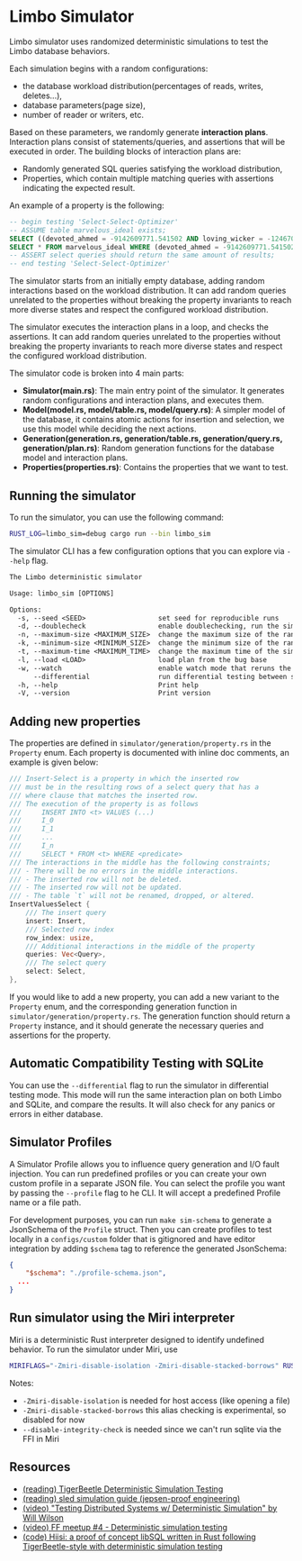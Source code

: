 # Limbo Simulator

Limbo simulator uses randomized deterministic simulations to test the Limbo database behaviors.

Each simulation begins with a random configurations:

- the database workload distribution(percentages of reads, writes, deletes...),
- database parameters(page size),
- number of reader or writers, etc.

Based on these parameters, we randomly generate **interaction plans**. Interaction plans consist of statements/queries, and assertions that will be executed in order. The building blocks of interaction plans are:

- Randomly generated SQL queries satisfying the workload distribution,
- Properties, which contain multiple matching queries with assertions indicating the expected result.

An example of a property is the following:

```sql
-- begin testing 'Select-Select-Optimizer'
-- ASSUME table marvelous_ideal exists;
SELECT ((devoted_ahmed = -9142609771.541502 AND loving_wicker = -1246708244.164486)) FROM marvelous_ideal WHERE TRUE;
SELECT * FROM marvelous_ideal WHERE (devoted_ahmed = -9142609771.541502 AND loving_wicker = -1246708244.164486);
-- ASSERT select queries should return the same amount of results;
-- end testing 'Select-Select-Optimizer'
```

The simulator starts from an initially empty database, adding random interactions based on the workload distribution. It can
add random queries unrelated to the properties without breaking the property invariants to reach more diverse states and respect the configured workload distribution.

The simulator executes the interaction plans in a loop, and checks the assertions. It can add random queries unrelated to the properties without
breaking the property invariants to reach more diverse states and respect the configured workload distribution.

The simulator code is broken into 4 main parts:

- **Simulator(main.rs)**: The main entry point of the simulator. It generates random configurations and interaction plans, and executes them.
- **Model(model.rs, model/table.rs, model/query.rs)**: A simpler model of the database, it contains atomic actions for insertion and selection, we use this model while deciding the next actions.
- **Generation(generation.rs, generation/table.rs, generation/query.rs, generation/plan.rs)**: Random generation functions for the database model and interaction plans.
- **Properties(properties.rs)**: Contains the properties that we want to test.

## Running the simulator

To run the simulator, you can use the following command:

```bash
RUST_LOG=limbo_sim=debug cargo run --bin limbo_sim
```

The simulator CLI has a few configuration options that you can explore via `--help` flag.

```txt
The Limbo deterministic simulator

Usage: limbo_sim [OPTIONS]

Options:
  -s, --seed <SEED>                  set seed for reproducible runs
  -d, --doublecheck                  enable doublechecking, run the simulator with the plan twice and check output equality
  -n, --maximum-size <MAXIMUM_SIZE>  change the maximum size of the randomly generated sequence of interactions [default: 5000]
  -k, --minimum-size <MINIMUM_SIZE>  change the minimum size of the randomly generated sequence of interactions [default: 1000]
  -t, --maximum-time <MAXIMUM_TIME>  change the maximum time of the simulation(in seconds) [default: 3600]
  -l, --load <LOAD>                  load plan from the bug base
  -w, --watch                        enable watch mode that reruns the simulation on file changes
      --differential                 run differential testing between sqlite and Limbo
  -h, --help                         Print help
  -V, --version                      Print version
```

## Adding new properties

The properties are defined in `simulator/generation/property.rs` in the `Property` enum. Each property is documented with
inline doc comments, an example is given below:

```rust
/// Insert-Select is a property in which the inserted row
/// must be in the resulting rows of a select query that has a
/// where clause that matches the inserted row.
/// The execution of the property is as follows
///     INSERT INTO <t> VALUES (...)
///     I_0
///     I_1
///     ...
///     I_n
///     SELECT * FROM <t> WHERE <predicate>
/// The interactions in the middle has the following constraints;
/// - There will be no errors in the middle interactions.
/// - The inserted row will not be deleted.
/// - The inserted row will not be updated.
/// - The table `t` will not be renamed, dropped, or altered.
InsertValuesSelect {
    /// The insert query
    insert: Insert,
    /// Selected row index
    row_index: usize,
    /// Additional interactions in the middle of the property
    queries: Vec<Query>,
    /// The select query
    select: Select,
},
```

If you would like to add a new property, you can add a new variant to the `Property` enum, and the corresponding
generation function in `simulator/generation/property.rs`. The generation function should return a `Property` instance, and
it should generate the necessary queries and assertions for the property.

## Automatic Compatibility Testing with SQLite

You can use the `--differential` flag to run the simulator in differential testing mode. This mode will run the same interaction plan on both Limbo and SQLite, and compare the results. It will also check for any panics or errors in either database.

## Simulator Profiles
A Simulator Profile allows you to influence query generation and I/O fault injection. You can run predefined profiles or you can create your own custom profile in a separate JSON file. You can select the profile you want by passing the `--profile` flag to he CLI. It will accept a predefined Profile name or a file path. 

For development purposes, you can run `make sim-schema` to generate a JsonSchema of the `Profile` struct. Then you can create profiles to test locally in a `configs/custom` folder that is gitignored and have editor integration by adding `$schema` tag to reference the generated JsonSchema:

```json
{
	"$schema": "./profile-schema.json",
  ...
}
```

## Run simulator using the Miri interpreter

Miri is a deterministic Rust interpreter designed to identify undefined behavior. To run the simulator under Miri, use
```bash
MIRIFLAGS="-Zmiri-disable-isolation -Zmiri-disable-stacked-borrows" RUST_LOG=limbo_sim=debug cargo +nightly miri run --bin limbo_sim -- --disable-integrity-check
````
Notes:
- `-Zmiri-disable-isolation` is needed for host access (like opening a file)
- `-Zmiri-disable-stacked-borrows` this alias checking is experimental, so disabled for now
- `--disable-integrity-check` is needed since we can't run sqlite via the FFI in Miri

## Resources

- [(reading) TigerBeetle Deterministic Simulation Testing](https://docs.tigerbeetle.com/about/vopr/)
- [(reading) sled simulation guide (jepsen-proof engineering)](https://sled.rs/simulation.html)
- [(video) "Testing Distributed Systems w/ Deterministic Simulation" by Will Wilson](https://www.youtube.com/watch?v=4fFDFbi3toc)
- [(video) FF meetup #4 - Deterministic simulation testing](https://www.youtube.com/live/29Vz5wkoUR8)
- [(code) Hiisi: a proof of concept libSQL written in Rust following TigerBeetle-style with deterministic simulation testing](https://github.com/penberg/hiisi)
